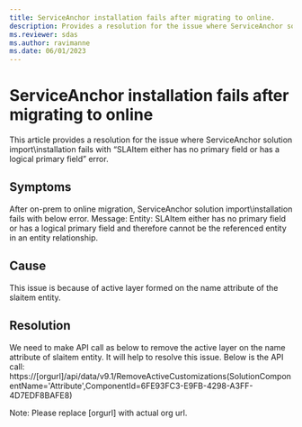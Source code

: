 ```yaml
---
title: ServiceAnchor installation fails after migrating to online.
description: Provides a resolution for the issue where ServiceAnchor solution import\installation fails with “SLAItem either has no primary field or has a logical primary field”.
ms.reviewer: sdas
ms.author: ravimanne
ms.date: 06/01/2023
---
```

# ServiceAnchor installation fails after migrating to online

This article provides a resolution for the issue where ServiceAnchor solution import\installation fails with “SLAItem either has no primary field or has a logical primary field” error.

## Symptoms

After on-prem to online migration, ServiceAnchor solution import\installation fails with below error.
Message: Entity: SLAItem either has no primary field or has a logical primary field and therefore cannot be the referenced entity in an entity relationship.

## Cause

This issue is because of active layer formed on the name attribute of the slaitem entity.

## Resolution

We need to make API call as below to remove the active layer on the name attribute of slaitem entity.  It will help to resolve this issue. 
Below is the API call:
https://[orgurl]/api/data/v9.1/RemoveActiveCustomizations(SolutionComponentName='Attribute',ComponentId=6FE93FC3-E9FB-4298-A3FF-4D7EDF8BAFE8)

Note: Please replace [orgurl] with actual org url.

